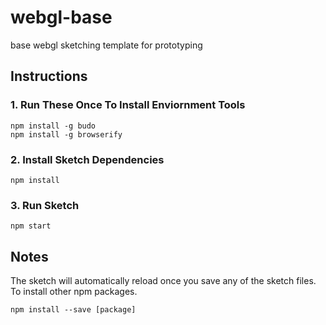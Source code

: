 # webgl-base
base webgl sketching template for prototyping

## Instructions

### 1. Run These Once To Install Enviornment Tools
```
npm install -g budo
npm install -g browserify
```

### 2. Install Sketch Dependencies
```
npm install
```

### 3. Run Sketch
```
npm start
```

## Notes

The sketch will automatically reload once you save any of the sketch files. To install other npm packages.
```
npm install --save [package]
```
